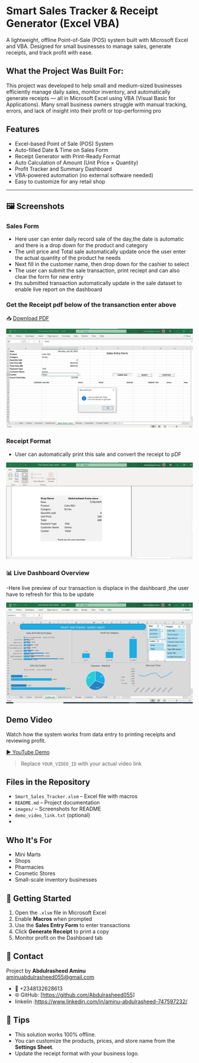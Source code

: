#  Smart Sales Tracker & Receipt Generator (Excel VBA)

A lightweight, offline Point-of-Sale (POS) system built with Microsoft Excel and VBA. Designed for small businesses to manage sales, generate receipts, and track profit with ease.




## What the Project Was Built For:

This project was developed to help small and medium-sized businesses efficiently manage daily sales, monitor inventory, and automatically generate receipts — all in Microsoft Excel using VBA (Visual Basic for Applications). Many small business owners struggle with manual tracking, errors, and lack of insight into their profit or top-performing pro

## Features

-  Excel-based Point of Sale (POS) System
-  Auto-filled Date & Time on Sales Form
- Receipt Generator with Print-Ready Format
- Auto Calculation of Amount (Unit Price × Quantity)
-  Profit Tracker and Summary Dashboard
-  VBA-powered automation (no external software needed)
-  Easy to customize for any retail shop

---

## 🖼 Screenshots



### Sales Form  
- Here user can enter daily record sale of the day,the date is automatic and there is a drop down for the product and category
- The unit price and Total sale automatically update once the user enter the actual  quantity of the product  he needs
- Next fill in the customer name, then drop down for the cashier to select
- The user can submit the sale transaction, print reciept and can also clear the form for new entry
- ths submitted transaction automatically update in the sale dataset to enable live report on the dashboard


 ### Get the Receipt pdf below of the transanction enter above
 📥 [Download PDF]()




![Sales Form](https://github.com/Abdulrasheed055/Smart-Sales-Tracker-Excel-VBA/blob/main/form.jpg)


### Receipt Format  
- User can automatically print this sale and convert the receipt to pDF

![Receipt Sample](https://github.com/Abdulrasheed055/Smart-Sales-Tracker-Excel-VBA/blob/main/Receipt.jpg)

### 📊 Live Dashboard  Overview  
-Here live preview of our transaction is displace in the dashboard ,the user have to refresh for this to be update

![Sales Dashboard](https://github.com/Abdulrasheed055/Smart-Sales-Tracker-Excel-VBA/blob/main/livedasboard.jpg)



## Demo Video

Watch how the system works from data entry to printing receipts and reviewing profit.

[▶️ YouTube Demo](https://youtu.be/YOUR_VIDEO_ID)

> Replace `YOUR_VIDEO_ID` with your actual video link



##  Files in the Repository

- `Smart_Sales_Tracker.xlsm` – Excel file with macros
- `README.md` – Project documentation
- `images/` – Screenshots for README
- `demo_video_link.txt` (optional)
- 
## Who It's For

- Mini Marts  
- Shops  
- Pharmacies  
- Cosmetic Stores  
- Small-scale inventory businesses  


## 🚀 Getting Started

1. Open the `.xlsm` file in Microsoft Excel
2. Enable **Macros** when prompted
3. Use the **Sales Entry Form** to enter transactions
4. Click **Generate Receipt** to print a copy
5. Monitor profit on the Dashboard tab

## 🤝 Contact
Project by **Abdulrasheed Aminu**  
aminuabdulrasheed055@gmail.com
-  📱  +2348132628613  
- 🌐 GitHub: [https://github.com/Abdulrasheed055]
- linkelin :https://www.linkedin.com/in/aminu-abdulrasheed-747597232/


## 📌 Tips

- This solution works 100% offline.
- You can customize the products, prices, and store name from the **Settings Sheet**.
- Update the receipt format with your business logo.
